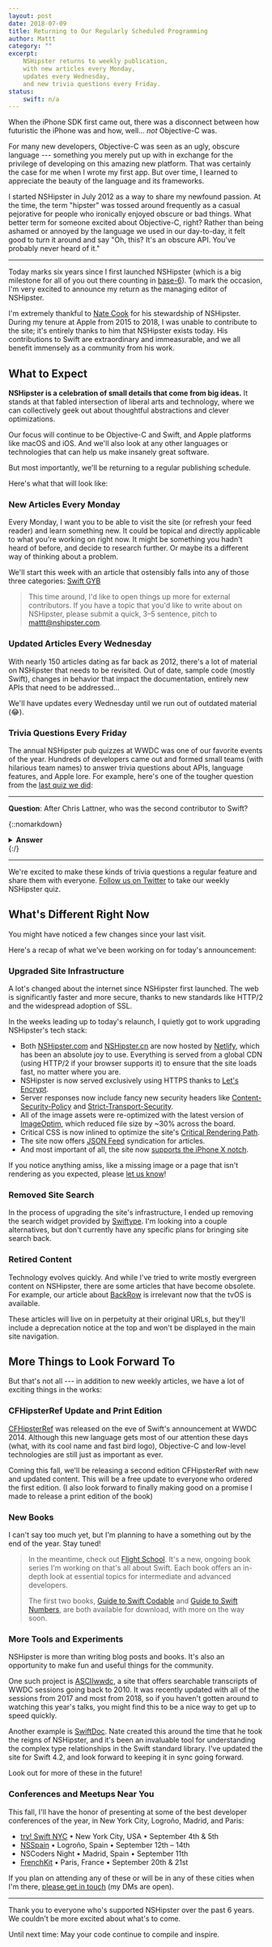 ```yaml
---
layout: post
date: 2018-07-09
title: Returning to Our Regularly Scheduled Programming
author: Mattt
category: ""
excerpt: 
    NSHipster returns to weekly publication,
    with new articles every Monday,
    updates every Wednesday,
    and new trivia questions every Friday.
status:
    swift: n/a
---
```


When the iPhone SDK first came out,
there was a disconnect between how futuristic the iPhone was
and how, well... _not_ Objective-C was.

For many new developers,
Objective-C was seen as an ugly, obscure language ---
something you merely put up with
in exchange for the privilege of developing on this amazing new platform.
That was certainly the case for me when I wrote my first app.
But over time,
I learned to appreciate the beauty of the language and its frameworks.

I started NSHipster in July 2012
as a way to share my newfound passion.
At the time,
the term "hipster" was tossed around frequently as a casual pejorative
for people who ironically enjoyed obscure or bad things.
What better term for someone excited about Objective-C, right?
Rather than being ashamed or annoyed by the language we used in our day-to-day,
it felt good to turn it around and say
"Oh, this? It's an obscure API. You've probably never heard of it."

---

Today marks six years since I first launched NSHipster
(which is a big milestone for all of you out there counting in
[base-6](https://www.seximal.net)).
To mark the occasion,
I'm very excited to announce my return as the managing editor of NSHipster.

I'm extremely thankful to [Nate Cook](https://nshipster.com/authors/nate-cook/)
for his stewardship of NSHipster.
During my tenure at Apple from 2015 to 2018,
I was unable to contribute to the site;
it's entirely thanks to him that NSHipster exists today.
His contributions to Swift are extraordinary and immeasurable,
and we all benefit immensely as a community from his work.

## What to Expect

**NSHipster is a celebration of small details
that come from big ideas.**
It stands at that fabled intersection of liberal arts and technology,
where we can collectively geek out about
thoughtful abstractions and clever optimizations.

Our focus will continue to be Objective-C and Swift,
and Apple platforms like macOS and iOS.
And we'll also look at any other languages or technologies
that can help us make insanely great software.

But most importantly,
we'll be returning to a regular publishing schedule.

Here's what that will look like:

### New Articles Every Monday

Every Monday,
I want you to be able to visit the site
(or refresh your feed reader)
and learn something new.
It could be topical and directly applicable to what you're working on right now.
It might be something you hadn't heard of before, and decide to research further.
Or maybe its a different way of thinking about a problem.

We'll start this week with an article
that ostensibly falls into any of those three categories:
[Swift GYB](https://nshipster.com/swift-gyb/)

> This time around,
> I'd like to open things up more for external contributors.
> If you have a topic that you'd like to write about on NSHipster,
> please submit a quick, 3–5 sentence, pitch to
> [mattt@nshipster.com](mailto:mattt@nshipster.com).

### Updated Articles Every Wednesday

With nearly 150 articles dating as far back as 2012,
there's a lot of material on NSHipster that needs to be revisited.
Out of date, sample code (mostly Swift),
changes in behavior that impact the documentation,
entirely new APIs that need to be addressed...

We'll have updates every Wednesday
until we run out of outdated material (😂).

### Trivia Questions Every Friday

The annual NSHipster pub quizzes at WWDC
was one of our favorite events of the year.
Hundreds of developers came out and formed small teams
(with hilarious team names)
to answer trivia questions about APIs, language features, and Apple lore.
For example, here's one of the tougher question
from the [last quiz we did](https://nshipster.com/nshipster-quiz-8/):

---

**Question**: After Chris Lattner,
who was the second contributor to Swift?

{::nomarkdown}

<details>
<summary><strong>Answer</strong></summary>
<p><a href="https://github.com/apple/swift/commit/023c9cc431e1b67c83ab9c8763b01dd4d8de972e">Doug Gregor</a></p>
</details>
{:/}

---

We're excited to make these kinds of trivia questions a regular feature
and share them with everyone.
[Follow us on Twitter](https://twitter.com/nshipster)
to take our weekly NSHipster quiz.

## What's Different Right Now

You might have noticed a few changes since your last visit.

Here's a recap of what we've been working on for today's announcement:

### Upgraded Site Infrastructure

A lot's changed about the internet since NSHipster first launched.
The web is significantly faster and more secure,
thanks to new standards like HTTP/2
and the widespread adoption of SSL.

In the weeks leading up to today's relaunch,
I quietly got to work upgrading NSHipster's tech stack:

- Both [NSHipster.com](https://nshipster.com)
  and [NSHipster.cn](https://nshipster.cn)
  are now hosted by [Netlify](https://www.netlify.com),
  which has been an absolute joy to use.
  Everything is served from a global CDN
  (using HTTP/2 if your browser supports it)
  to ensure that the site loads fast, no matter where you are.
- NSHipster is now served exclusively using HTTPS
  thanks to [Let's Encrypt](https://letsencrypt.org).
- Server responses now include fancy new security headers like
  [Content-Security-Policy](https://developer.mozilla.org/en-US/docs/Web/HTTP/CSP) and
  [Strict-Transport-Security](https://developer.mozilla.org/en-US/docs/Web/HTTP/Headers/Strict-Transport-Security).
- All of the image assets were re-optimized with the latest version of
  [ImageOptim](https://imageoptim.com/mac),
  which reduced file size by ~30% across the board.
- Critical CSS is now inlined to optimize the site's
  [Critical Rendering Path](https://developers.google.com/web/fundamentals/performance/critical-rendering-path/).
- The site now offers [JSON Feed](https://jsonfeed.org) syndication for articles.
- And most important of all,
  the site now
  [supports the iPhone X notch](https://webkit.org/blog/7929/designing-websites-for-iphone-x/).

If you notice anything amiss,
like a missing image
or a page that isn't rendering as you expected,
please [let us know](https://github.com/nshipster/nshipster.com)!

### Removed Site Search

In the process of upgrading the site's infrastructure,
I ended up removing the search widget provided by
[Swiftype](https://swiftype.com).
I'm looking into a couple alternatives,
but don't currently have any specific plans for bringing site search back.

### Retired Content

Technology evolves quickly.
And while I've tried to write mostly evergreen content on NSHipster,
there are some articles that have become obsolete.
For example, our article about [BackRow](https://nshipster.com/backrow/)
is irrelevant now that the tvOS is available.

These articles will live on in perpetuity at their original URLs,
but they'll include a deprecation notice at the top
and won't be displayed in the main site navigation.

## More Things to Look Forward To

But that's not all ---
in addition to new weekly articles,
we have a lot of exciting things in the works:

### CFHipsterRef Update and Print Edition

[CFHipsterRef](https://gum.co/cfhipsterref)
was released
on the eve of Swift's announcement at WWDC 2014.
Although this new language
gets most of our attention these days
(what, with its cool name and fast bird logo),
Objective-C and low-level technologies
are still just as important as ever.

Coming this fall,
we'll be releasing a second edition CFHipsterRef
with new and updated content.
This will be a free update to everyone who ordered the first edition.
(I also look forward to finally making good on a promise I made
to release a print edition of the book)

### New Books

I can't say too much yet,
but I'm planning to have a something out by the end of the year.
Stay tuned!

> In the meantime,
> check out [Flight School](https://flight.school).
> It's a new, ongoing book series I'm working on
> that's all about Swift.
> Each book offers an in-depth look at essential topics
> for intermediate and advanced developers.
>
> The first two books,
> [Guide to Swift Codable](https://gumroad.com/l/codable)
> and [Guide to Swift Numbers](https://gumroad.com/l/swift-numbers),
> are both available for download,
> with more on the way soon.

### More Tools and Experiments

NSHipster is more than writing blog posts and books.
It's also an opportunity to make fun and useful things
for the community.

One such project is
[ASCIIwwdc](https://asciiwwdc.com),
a site that offers searchable transcripts of WWDC sessions
going back to 2010.
It was recently updated with all of the sessions from 2017
and most from 2018,
so if you haven't gotten around to watching this year's talks,
you might find this to be a nice way to get up to speed quickly.

Another example is
[SwiftDoc](https://swiftdoc.org).
Nate created this around the time that he took the reigns of NSHipster,
and it's been an invaluable tool for understanding
the complex type relationships in the Swift standard library.
I've updated the site for Swift 4.2,
and look forward to keeping it in sync going forward.

Look out for more of these in the future!

### Conferences and Meetups Near You

This fall,
I'll have the honor of presenting at
some of the best developer conferences of the year,
in New York City, Logroño, Madrid, and Paris:

- [try! Swift NYC](https://www.tryswift.co/events/2018/nyc/) • New York City, USA • September 4th & 5th
- [NSSpain](https://2018.nsspain.com) • Logroño, Spain • September 12th – 14th
- NSCoders Night • Madrid, Spain • September 11th
- [FrenchKit](https://frenchkit.fr) • Paris, France • September 20th & 21st

If you plan on attending any of these
or will be in any of these cities when I'm there,
[please get in touch](https://twitter.com/mattt) (my DMs are open).

---

Thank you to everyone who's supported NSHipster over the past 6 years.
We couldn't be more excited about what's to come.

Until next time:
May your code continue to compile and inspire.
